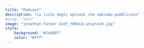 ```yaml
---
title: "Podcast"
description: "La lista degli episodi che abbiamo pubblicato"
#slug: "test"
image: "jonathan-farber-Zxdf_tN9eC8-unsplash.jpg"
style:
    background: "#2a9d8f"
    color: "#fff"
---
```

